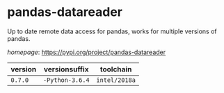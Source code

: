 # pandas-datareader

Up to date remote data access for pandas, works for multiple versions of pandas.

*homepage*: <https://pypi.org/project/pandas-datareader>

version | versionsuffix | toolchain
--------|---------------|----------
``0.7.0`` | ``-Python-3.6.4`` | ``intel/2018a``
